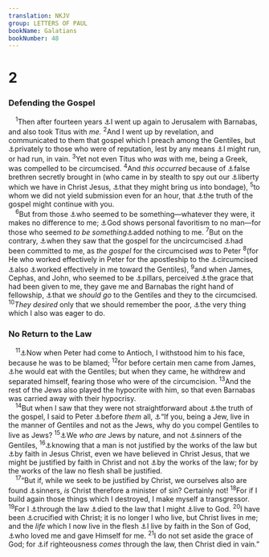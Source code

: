 ```yaml
---
translation: NKJV
group: LETTERS OF PAUL
bookName: Galatians 
bookNumber: 48
---
```


<div class="title"><h1>2</h1><h3>Defending the Gospel</h3></div>
<span class="verse ga_2_1"> <sup>1</sup>Then after fourteen years <a data-toggle="tooltip" data-placement="bottom" title="Acts 15:2">⚓</a>I went up again to Jerusalem with Barnabas, and also took Titus with <i>me.</i></span>
<span class="verse ga_2_2"><sup>2</sup>And I went up by revelation, and communicated to them that gospel which I preach among the Gentiles, but <a data-toggle="tooltip" data-placement="bottom" title="Acts 15:1–4">⚓</a>privately to those who were of reputation, lest by any means <a data-toggle="tooltip" data-placement="bottom" title="(Rom. 9:16; 1 Cor. 9:24); Gal. 5:7; Phil. 2:16; 1 Thess. 3:5; 2 Tim. 4:7; Heb. 12:1">⚓</a>I might run, or had run, in vain. </span>
<span class="verse ga_2_3"><sup>3</sup>Yet not even Titus who <i>was</i> with me, being a Greek, was compelled to be circumcised. </span>
<span class="verse ga_2_4"><sup>4</sup>And <i>this</i> <i>occurred</i> because of <a data-toggle="tooltip" data-placement="bottom" title="Acts 15:1, 24; 2 Cor. 11:13, 26; Gal. 1:7">⚓</a>false brethren secretly brought in (who came in by stealth to spy out our <a data-toggle="tooltip" data-placement="bottom" title="Gal. 3:25; 5:1, 13; (James 1:25)">⚓</a>liberty which we have in Christ Jesus, <a data-toggle="tooltip" data-placement="bottom" title="Gal. 4:3, 9">⚓</a>that they might bring us into bondage), </span>
<span class="verse ga_2_5"><sup>5</sup>to whom we did not yield submission even for an hour, that <a data-toggle="tooltip" data-placement="bottom" title="(Gal. 1:6; 2:14; 3:1); Col. 1:5">⚓</a>the truth of the gospel might continue with you.<br/></span>
<span class="verse ga_2_6"> <sup>6</sup>But from those <a data-toggle="tooltip" data-placement="bottom" title="Gal. 2:9; 6:3">⚓</a>who seemed to be something—whatever they were, it makes no difference to me; <a data-toggle="tooltip" data-placement="bottom" title="Acts 10:34; Rom. 2:11">⚓</a>God shows personal favoritism to no man—for those who seemed <i>to</i> <i>be</i> <i>something</i><a data-toggle="tooltip" data-placement="bottom" title="2 Cor. 11:5; 12:11">⚓</a>added nothing to me. </span>
<span class="verse ga_2_7"><sup>7</sup>But on the contrary, <a data-toggle="tooltip" data-placement="bottom" title="Acts 9:15; 13:46; 22:21; Rom. 11:13">⚓</a>when they saw that the gospel for the uncircumcised <a data-toggle="tooltip" data-placement="bottom" title="1 Cor. 9:17; 1 Thess. 2:4; 1 Tim. 1:11">⚓</a>had been committed to me, as <i>the</i> <i>gospel</i> for the circumcised <i>was</i> to Peter </span>
<span class="verse ga_2_8"><sup>8</sup>(for He who worked effectively in Peter for the apostleship to the <a data-toggle="tooltip" data-placement="bottom" title="1 Pet. 1:1">⚓</a>circumcised <a data-toggle="tooltip" data-placement="bottom" title="Acts 9:15">⚓</a>also <a data-toggle="tooltip" data-placement="bottom" title="(Gal. 3:5)">⚓</a>worked effectively in me toward the Gentiles), </span>
<span class="verse ga_2_9"><sup>9</sup>and when James, Cephas, and John, who seemed to be <a data-toggle="tooltip" data-placement="bottom" title="Matt. 16:18">⚓</a>pillars, perceived <a data-toggle="tooltip" data-placement="bottom" title="Rom. 1:5">⚓</a>the grace that had been given to me, they gave me and Barnabas the right hand of fellowship, <a data-toggle="tooltip" data-placement="bottom" title="Acts 13:3">⚓</a>that we <i>should</i> <i>go</i> to the Gentiles and they to the circumcised. </span>
<span class="verse ga_2_10"><sup>10</sup><i>They</i> <i>desired</i> only that we should remember the poor, <a data-toggle="tooltip" data-placement="bottom" title="Acts 11:30">⚓</a>the very thing which I also was eager to do.<br/></span>
<div class="title"><h3>No Return to the Law</h3></div>
<span class="verse ga_2_11"> <sup>11</sup><a data-toggle="tooltip" data-placement="bottom" title="Acts 15:35">⚓</a>Now when Peter had come to Antioch, I withstood him to his face, because he was to be blamed; </span>
<span class="verse ga_2_12"><sup>12</sup>for before certain men came from James, <a data-toggle="tooltip" data-placement="bottom" title="(Acts 10:28; 11:2, 3)">⚓</a>he would eat with the Gentiles; but when they came, he withdrew and separated himself, fearing those who were of the circumcision. </span>
<span class="verse ga_2_13"><sup>13</sup>And the rest of the Jews also played the hypocrite with him, so that even Barnabas was carried away with their hypocrisy.<br/></span>
<span class="verse ga_2_14"> <sup>14</sup>But when I saw that they were not straightforward about <a data-toggle="tooltip" data-placement="bottom" title="Gal. 1:6; 2:5; Col. 1:5">⚓</a>the truth of the gospel, I said to Peter <a data-toggle="tooltip" data-placement="bottom" title="1 Tim. 5:20">⚓</a>before <i>them</i> all, <a data-toggle="tooltip" data-placement="bottom" title="(Acts 10:28); Gal. 2:12">⚓</a>“If you, being a Jew, live in the manner of Gentiles and not as the Jews, why do you compel Gentiles to live as Jews? </span>
<span class="verse ga_2_15"><sup>15</sup><a data-toggle="tooltip" data-placement="bottom" title="(Acts 15:10)">⚓</a>We <i>who</i> <i>are</i> Jews by nature, and not <a data-toggle="tooltip" data-placement="bottom" title="Matt. 9:11">⚓</a>sinners of the Gentiles, </span>
<span class="verse ga_2_16"><sup>16</sup><a data-toggle="tooltip" data-placement="bottom" title="Acts 13:38, 39; Gal. 3:11">⚓</a>knowing that a man is not justified by the works of the law but <a data-toggle="tooltip" data-placement="bottom" title="Rom. 1:17">⚓</a>by faith in Jesus Christ, even we have believed in Christ Jesus, that we might be justified by faith in Christ and not <a data-toggle="tooltip" data-placement="bottom" title="Ps. 143:2; Rom. 3:20">⚓</a>by the works of the law; for by the works of the law no flesh shall be justified.<br/></span>
<span class="verse ga_2_17"> <sup>17</sup>“But if, while we seek to be justified by Christ, we ourselves also are found <a data-toggle="tooltip" data-placement="bottom" title="(1 John 3:8)">⚓</a>sinners, <i>is</i> Christ therefore a minister of sin? Certainly not! </span>
<span class="verse ga_2_18"><sup>18</sup>For if I build again those things which I destroyed, I make myself a transgressor. </span>
<span class="verse ga_2_19"><sup>19</sup>For I <a data-toggle="tooltip" data-placement="bottom" title="Rom. 8:2">⚓</a>through the law <a data-toggle="tooltip" data-placement="bottom" title="(Rom. 6:2, 14; 7:4); 1 Cor. 9:20">⚓</a>died to the law that I might <a data-toggle="tooltip" data-placement="bottom" title="(Rom. 6:11)">⚓</a>live to God. </span>
<span class="verse ga_2_20"><sup>20</sup>I have been <a data-toggle="tooltip" data-placement="bottom" title="(Rom. 6:6; Gal. 5:24; 6:14)">⚓</a>crucified with Christ; it is no longer I who live, but Christ lives in me; and the <i>life</i> which I now live in the flesh <a data-toggle="tooltip" data-placement="bottom" title="Rom. 6:8–11; 2 Cor. 5:15; (Eph. 2:4–6; Col. 3:1–4)">⚓</a>I live by faith in the Son of God, <a data-toggle="tooltip" data-placement="bottom" title="Is. 53:12; Eph. 5:2">⚓</a>who loved me and gave Himself for me. </span>
<span class="verse ga_2_21"><sup>21</sup>I do not set aside the grace of God; for <a data-toggle="tooltip" data-placement="bottom" title="Heb. 7:11">⚓</a>if righteousness <i>comes</i> through the law, then Christ died in vain.”<br/></span>

